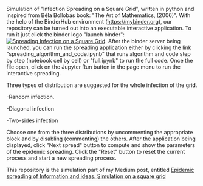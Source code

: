 Simulation of "Infection Spreading on a Square Grid", written in python and inspired from Béla Bollobás book: "The Art of Mathematics, (2006)". With the help of the BinderHub environment (https://mybinder.org), our repository can be turned out into an executable interactive application.
To run it just click the binder logo "launch binder":
[![Spreading Infection on a Square Grid](https://mybinder.org/badge_logo.svg)](https://mybinder.org/v2/gh/xsources/Epidemic-Speading-of-Information-and-Ideas/master).
After the binder server being launched, you can run the spreading application either by clicking the link "spreading_algorithm_and_code.ipynb" that runs algorithm and code step by step (notebook cell by cell) or "full.ipynb" to run the full code. Once the file open, click on the Jupyter Run button in the page menu to run the interactive spreading.

Three types of distribution are suggested for the whole infection of the grid.

-Random infection.

-Diagonal infection

-Two-sides infection

Choose one from the three distributions by uncommenting the appropriate block and by disabling (commenting) the others.
After the application being displayed, click "Next spread" button to compute and show the parameters of the epidemic spreading. Click the "Reset" button to reset the current process and start a new spreading process.

This repository is the simulation part of my Medium post, entitled [Epidemic spreading of Information and ideas. Simulation on a square grid](https://medium.com/analytics-vidhya/epidemic-spreading-of-information-and-ideas-simulation-on-a-square-grid-9825a91c37b7)
